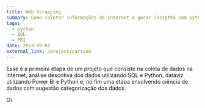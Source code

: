 ```yaml
---
title: Web Scrapping
summary: Como coletar informações da internet e gerar insigths com python e SQL
tags:
  - python
  - SQL
  - PBI
date: 2023-09-01
external_link: /project/cartoon
---
```


Esse é a primeira etapa de um projeto que consiste na coleta de dados na internet, análise descritiva dos dados utilizando SQL e Python, dataviz utilizando Power BI e Python e, no fim uma etapa envolvendo ciência de dados com sugestão categorização dos dados.

<div class="centralizado">Oi</div>
